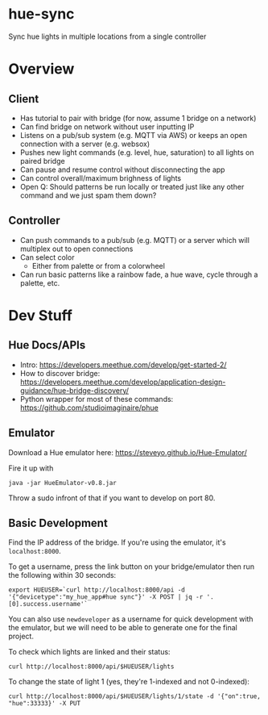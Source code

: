 # hue-sync
Sync hue lights in multiple locations from a single controller

# Overview

## Client
- Has tutorial to pair with bridge (for now, assume 1 bridge on a network)
- Can find bridge on network without user inputting IP
- Listens on a pub/sub system (e.g. MQTT via AWS) or keeps an open connection with a server (e.g. websox)
- Pushes new light commands (e.g. level, hue, saturation) to all lights on paired bridge
- Can pause and resume control without disconnecting the app
- Can control overall/maximum brighness of lights
- Open Q: Should patterns be run locally or treated just like any other command and we just spam them down?

## Controller
- Can push commands to a pub/sub (e.g. MQTT) or a server which will multiplex out to open connections
- Can select color
  - Either from palette or from a colorwheel
- Can run basic patterns like a rainbow fade, a hue wave, cycle through a palette, etc.

# Dev Stuff

## Hue Docs/APIs

- Intro: https://developers.meethue.com/develop/get-started-2/
- How to discover bridge: https://developers.meethue.com/develop/application-design-guidance/hue-bridge-discovery/
- Python wrapper for most of these commands: https://github.com/studioimaginaire/phue

## Emulator
Download a Hue emulator here: https://steveyo.github.io/Hue-Emulator/

Fire it up with
```
java -jar HueEmulator-v0.8.jar
```

Throw a sudo infront of that if you want to develop on port 80.

## Basic Development
Find the IP address of the bridge. If you're using the emulator, it's `localhost:8000`.

To get a username, press the link button on your bridge/emulator then run the following within 30 seconds:
```
export HUEUSER=`curl http://localhost:8000/api -d '{"devicetype":"my_hue_app#hue sync"}' -X POST | jq -r '.[0].success.username'`
```
You can also use `newdeveloper` as a username for quick development with the emulator, but we will need to be able to generate one for the final project.

To check which lights are linked and their status:
```
curl http://localhost:8000/api/$HUEUSER/lights
```

To change the state of light 1 (yes, they're 1-indexed and not 0-indexed):
```
curl http://localhost:8000/api/$HUEUSER/lights/1/state -d '{"on":true, "hue":33333}' -X PUT
```

